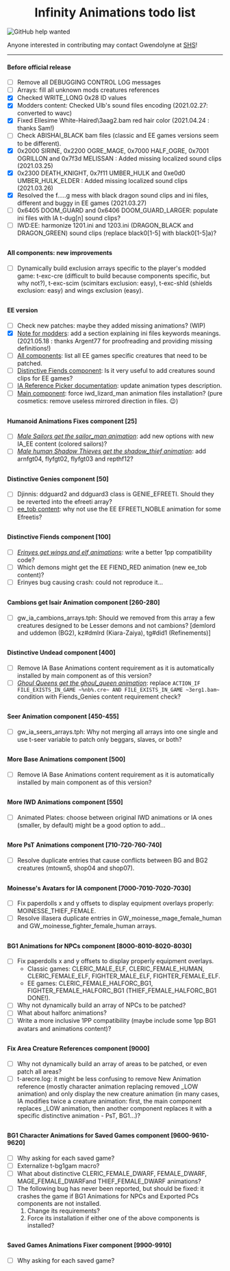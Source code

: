 <div align="center"><h1>Infinity Animations todo list</h1>
</div>

![GitHub help wanted](https://img.shields.io/badge/%20-help--wanted-%23159818?style=plastic)

Anyone interested in contributing may contact Gwendolyne at <a href="http://www.shsforums.net/user/24495-gwendolyne/">SHS</a>!

<hr>

#### Before official release

- [ ] Remove all DEBUGGING CONTROL LOG messages
- [ ] Arrays: fill all unknown mods creatures references
- [x] Checked WRITE_LONG 0x28 ID values
- [x] Modders content: Checked Ulb's sound files encoding (2021.02.27: converted to wavc)
- [x] Fixed Ellesime White-Haired\3aag2.bam <a ref="http://www.shsforums.net/topic/44203-ia-bugs-and-fixes/page-4#entry490477">red hair color</a> (2021.04.24 : thanks Sam!)
- [ ] Check ABISHAI_BLACK bam files (classic and EE games versions seem to be different).
- [x] 0x2000 SIRINE, 0x2200 OGRE_MAGE, 0x7000 HALF_OGRE, 0x7001 OGRILLON and 0x7f3d MELISSAN : Added missing localized sound clips (2021.03.25)
- [x] 0x2300 DEATH_KNIGHT, 0x7f11 UMBER_HULK and 0xe0d0 UMBER_HULK_ELDER : Added missing localized sound clips (2021.03.26)
- [x] Resolved the f.....g mess with black dragon sound clips and ini files, different and buggy in EE games (2021.03.27)
- [ ] 0x6405 DOOM_GUARD and 0x6406 DOOM_GUARD_LARGER: populate ini files with IA t-dug[n] sound clips?
- [ ] IWD:EE: harmonize 1201.ini and 1203.ini (DRAGON_BLACK and DRAGON_GREEN) sound clips (replace black0[1-5] with black0[1-5]a)?

## 

#### All components: new improvements

- [ ] Dynamically build exclusion arrays specific to the player's modded game: t-exc-cre (difficult to build because components specific, but why not?), t-exc-scim (scimitars exclusion: easy), t-exc-shld (shields exclusion: easy) and wings exclusion (easy).


## 

#### EE version

- [ ] Check new patches: maybe they added missing animations? (WIP)
- [x] <ins>Note for modders</ins>: add a section explaining ini files keywords meanings. (2021.05.18 : thanks Argent77 for proofreading and providing missing definitions!)
- [ ] <ins>All components</ins>: list all EE games specific creatures that need to be patched.
- [ ] <ins>Distinctive Fiends component</ins>: Is it very useful to add creatures sound clips for EE games?
- [ ] <ins>IA Reference Picker documentation</ins>: update animation types description.
- [ ] <ins>Main component</ins>: force iwd_lizard_man animation files installation? (pure cosmetics: remove useless mirrored direction in files. :wink:)

## 

#### Humanoid Animations Fixes component [25]

- [ ] <ins>*Male Sailors get the sailor_man animation*</ins>: add new options with new IA_EE content (colored sailors)?
- [ ] <ins>*Male human Shadow Thieves get the shadow_thief animation*</ins>: add arnfgt04, flyfgt02, flyfgt03 and repthf12?

## 

#### Distinctive Genies component [50]

- [ ] Djinnis: ddguard2 and ddguard3 class is GENIE_EFREETI. Should they be reverted into the efreeti array?
- [ ] <ins>ee_tob content</ins>: why not use the EE EFREETI_NOBLE animation for some Efreetis?

## 

#### Distinctive Fiends component [100]

- [ ] <ins>*Erinyes get wings and elf animations*</ins>: write a better 1pp compatibility code?
- [ ] Which demons might get the EE FIEND_RED animation (new ee_tob content)?
- [ ] <a ref="http://www.shsforums.net/topic/54604-erinyes-causing-an-assertion-error/">Erinyes bug causing crash</a>: could not reproduce it...

## 

#### Cambions get Isair Animation component [260-280]

- [ ] gw_ia_cambions_arrays.tph: Should we removed from this array a few creatures designed to be Lesser demons and not cambions? [demlord and uddemon (BG2), kz#dmlrd (Kiara-Zaiya), tg#did1 (Refinements)]

## 

#### Distinctive Undead component [400]

- [ ] Remove IA Base Animations content requirement as it is automatically installed by main component as of this version?
- [ ] <ins>*Ghoul Queens get the ghoul_queen animation*</ins>: replace `ACTION_IF FILE_EXISTS_IN_GAME ~%nb%.cre~ AND FILE_EXISTS_IN_GAME ~3erg1.bam~` condition with Fiends_Genies content requirement check?

## 

#### Seer Animation component [450-455]

- [ ] gw_ia_seers_arrays.tph: Why not merging all arrays into one single and use t-seer variable to patch only beggars, slaves, or both?

## 

#### More Base Animations component [500]

- [ ] Remove IA Base Animations content requirement as it is automatically installed by main component as of this version?

## 

#### More IWD Animations component [550]

- [ ] Animated Plates: choose between original IWD animations or IA ones (smaller, by default) might be a good option to add...

## 

#### More PsT Animations component [710-720-760-740]

- [ ] Resolve duplicate entries that cause conflicts between BG and BG2 creatures (mtown5, shop04 and shop07).

## 

#### Moinesse's Avatars for IA component [7000-7010-7020-7030]

- [ ] Fix paperdolls x and y offsets to display equipment overlays properly: MOINESSE_THIEF_FEMALE.
- [ ] Resolve illasera duplicate entries in GW_moinesse_mage_female_human and GW_moinesse_fighter_female_human arrays.

## 

#### BG1 Animations for NPCs component [8000-8010-8020-8030]

- [ ] Fix paperdolls x and y offsets to display properly equipment overlays.
    - Classic games: CLERIC_MALE_ELF, CLERIC_FEMALE_HUMAN, CLERIC_FEMALE_ELF, FIGHTER_MALE_ELF, FIGHTER_FEMALE_ELF.
    - EE games: CLERIC_FEMALE_HALFORC_BG1, FIGHTER_FEMALE_HALFORC_BG1 (THIEF_FEMALE_HALFORC_BG1 DONE!).
- [ ] Why not dynamically build an array of NPCs to be patched?
- [ ] What about halforc animations?
- [ ] Write a more inclusive 1PP compatibility (maybe include some 1pp BG1 avatars and animations content)?

## 

#### Fix Area Creature References component [9000]

- [ ] Why not dynamically build an array of areas to be patched, or even patch all areas?
- [ ] t-arecre.log: it might be less confusing to remove New Animation reference (mostly character animation replacing removed _LOW animation) and only display the new creature animation (in many cases, IA modifies twice a creature animation: first, the main component replaces _LOW animation, then another component replaces it with a specific distinctive animation - PsT, BG1...)?

## 

#### BG1 Character Animations for Saved Games component [9600-9610-9620]

- [ ] Why asking for each saved game?
- [ ] Externalize t-bg1gam macro?
- [ ] What about distinctive CLERIC_FEMALE_DWARF, FEMALE_DWARF, MAGE_FEMALE_DWARFand THIEF_FEMALE_DWARF animations?
- [ ] The following bug has never been reported, but should be fixed: it crashes the game if BG1 Animations for NPCs and Exported PCs components are not installed.
   1. Change its requirements?
   2. Force its installation if either one of the above components is installed?

## 

#### Saved Games Animations Fixer component [9900-9910]

- [ ] Why asking for each saved game?

